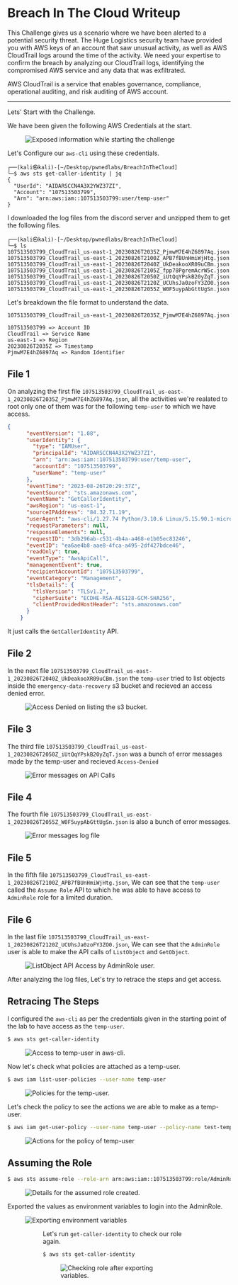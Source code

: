 # Breach In The Cloud Writeup
This Challenge gives us a scenario where we have been alerted to a potential security threat. The Huge Logistics security team have provided you with AWS keys of an account that saw unusual activity, as well as AWS CloudTrail logs around the time of the activity. We need your expertise to confirm the breach by analyzing our CloudTrail logs, identifying the compromised AWS service and any data that was exfiltrated.

AWS CloudTrail is a service that enables governance, compliance, operational auditing, and risk auditing of AWS account.

<hr/>

Lets' Start with the Challenge.

We have been given the following AWS Credentials at the start.
<figure><img src="../src/Breach-In-The-Cloud/start.png" alt="Exposed information while starting the challenge"></figure>

Let's Configure our `aws-cli` using these credentials.

```
┌──(kali㉿kali)-[~/Desktop/pwnedlabs/BreachInTheCloud]
└─$ aws sts get-caller-identity | jq
{
  "UserId": "AIDARSCCN4A3X2YWZ37ZI",
  "Account": "107513503799",
  "Arn": "arn:aws:iam::107513503799:user/temp-user"
}
```

I downloaded the log files from the discord server and unzipped them to get the following files.

```terminal
┌──(kali㉿kali)-[~/Desktop/pwnedlabs/BreachInTheCloud]
└─$ ls    
107513503799_CloudTrail_us-east-1_20230826T2035Z_PjmwM7E4hZ6897Aq.json  107513503799_CloudTrail_us-east-1_20230826T2100Z_APB7fBUnHmiWjHtg.json
107513503799_CloudTrail_us-east-1_20230826T2040Z_UkDeakooXR09uCBm.json  107513503799_CloudTrail_us-east-1_20230826T2105Z_fpp78PgremAcrW5c.json
107513503799_CloudTrail_us-east-1_20230826T2050Z_iUtQqYPskB20yZqT.json  107513503799_CloudTrail_us-east-1_20230826T2120Z_UCUhsJa0zoFY3ZO0.json
107513503799_CloudTrail_us-east-1_20230826T2055Z_W0F5uypAbGttUgSn.json
```

Let's breakdown the file format to understand the data.

```text
107513503799_CloudTrail_us-east-1_20230826T2035Z_PjmwM7E4hZ6897Aq.json

107513503799 => Account ID
CloudTrail => Service Name
us-east-1 => Region
20230826T2035Z => Timestamp
PjmwM7E4hZ6897Aq => Random Identifier
```

## File 1

On analyzing the first file `107513503799_CloudTrail_us-east-1_20230826T2035Z_PjmwM7E4hZ6897Aq.json`, all the activities we're realated to root only one of them was for the following `temp-user` to which we have access.

```json
{
      "eventVersion": "1.08",
      "userIdentity": {
        "type": "IAMUser",
        "principalId": "AIDARSCCN4A3X2YWZ37ZI",
        "arn": "arn:aws:iam::107513503799:user/temp-user",
        "accountId": "107513503799",
        "userName": "temp-user"
      },
      "eventTime": "2023-08-26T20:29:37Z",
      "eventSource": "sts.amazonaws.com",
      "eventName": "GetCallerIdentity",
      "awsRegion": "us-east-1",
      "sourceIPAddress": "84.32.71.19",
      "userAgent": "aws-cli/1.27.74 Python/3.10.6 Linux/5.15.90.1-microsoft-standard-WSL2 botocore/1.29.74",
      "requestParameters": null,
      "responseElements": null,
      "requestID": "3db296ab-c531-4b4a-a468-e1b05ec83246",
      "eventID": "ea6ae4b8-aae8-4fca-a495-2df427bdce46",
      "readOnly": true,
      "eventType": "AwsApiCall",
      "managementEvent": true,
      "recipientAccountId": "107513503799",
      "eventCategory": "Management",
      "tlsDetails": {
        "tlsVersion": "TLSv1.2",
        "cipherSuite": "ECDHE-RSA-AES128-GCM-SHA256",
        "clientProvidedHostHeader": "sts.amazonaws.com"
      }
    }
```

It just calls the `GetCallerIdentity` API.

## File 2
  
In the next file `107513503799_CloudTrail_us-east-1_20230826T2040Z_UkDeakooXR09uCBm.json` the `temp-user` tried to list objects inside the `emergency-data-recovery` s3 bucket and recieved an access denied error.

<figure><img src="../src/Breach-In-The-Cloud/1.png" alt="Access Denied on listing the s3 bucket."></figure>

## File 3

The third file `107513503799_CloudTrail_us-east-1_20230826T2050Z_iUtQqYPskB20yZqT.json` was a bunch of error messages made by the temp-user and recieved `Access-Denied`

<figure><img src="../src/Breach-In-The-Cloud/2.png" alt="Error messages on API Calls"></figure>

## File 4

The fourth file `107513503799_CloudTrail_us-east-1_20230826T2055Z_W0F5uypAbGttUgSn.json` is also a bunch of error messages.

<figure><img src="../src/Breach-In-The-Cloud/3.png" alt="Error messages log file"></figure>

## File 5

In the fifth file `107513503799_CloudTrail_us-east-1_20230826T2100Z_APB7fBUnHmiWjHtg.json`, We can see that the `temp-user` called the `Assume Role` API to which he was able to have access to `AdminRole` role for a limited duration.

## File 6

In the last file `107513503799_CloudTrail_us-east-1_20230826T2120Z_UCUhsJa0zoFY3ZO0.json`, We can see that the `AdminRole` user is able to make the API calls of `ListObject` and `GetObject`.

<figure><img src="../src/Breach-In-The-Cloud/5.png" alt="ListObject API Access by AdminRole user."></figure>

After analyzing the log files, Let's try to retrace the steps and get access.

## Retracing The Steps

I configured the `aws-cli` as per the credentials given in the starting point of the lab to have access as the `temp-user`.

```bash
$ aws sts get-caller-identity
```

<figure><img src="../src/Breach-In-The-Cloud/6.png" alt="Access to temp-user in aws-cli."></figure>

Now let's check what policies are attached as a temp-user.

```bash
$ aws iam list-user-policies --user-name temp-user
```

<figure><img src="../src/Breach-In-The-Cloud/7.png" alt="Policies for the temp-user."></figure>

Let's check the policy to see the actions we are able to make as a temp-user.

```bash
$ aws iam get-user-policy --user-name temp-user --policy-name test-temp-user
```

<figure><img src="../src/Breach-In-The-Cloud/8.png" alt="Actions for the policy of temp-user"></figure>

## Assuming the Role

```bash
$ aws sts assume-role --role-arn arn:aws:iam::107513503799:role/AdminRole --role-session-name hellosesssion
```

<figure><img src="../src/Breach-In-The-Cloud/9.png" alt="Details for the assumed role created."></figure>

Exported the values as environment variables to login into the AdminRole.

<figure><img src="../src/Breach-In-The-Cloud/10.png" alt="Exporting environment variables"><figure>

Let's run `get-caller-identity` to check our role again.

```bash
$ aws sts get-caller-identity
```

<figure><img src="../src/Breach-In-The-Cloud/11.png" alt="Checking role after exporting variables."></figure>


